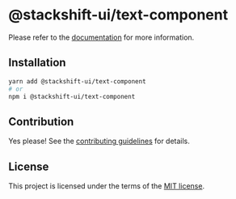 # @stackshift-ui/text-component



Please refer to the [documentation](https://stackshift-ui.webriq.com/docs/components/text-component) for more information.

## Installation

```sh
yarn add @stackshift-ui/text-component
# or
npm i @stackshift-ui/text-component
```

## Contribution

Yes please! See the
[contributing guidelines](https://github.com/stackshift-ui/components/master/CONTRIBUTING.md)
for details.

## License

This project is licensed under the terms of the
[MIT license](https://github.com/stackshift-ui/components/master/LICENSE).
